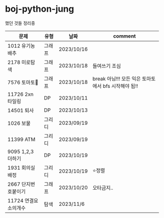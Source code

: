 # boj-python-jung
했던 것들 정리중

| 문제 | 유형 | 날짜 | comment |
| --- | --- | --- | --- |
| 1012 유기농배추 | 그래프  | 2023/10/16 | 
| 2178 미로탐색 | 그래프  | 2023/10/18 | 들여쓰기 조심 |
| 7576 토마토🍅 | 그래프 | 2023/10/18 | break 아님!!! 모든 익은 토마토에서 bfs 시작해야 됨!!|
| 11726 2xn 타일링 | DP | 2023/10/11 | |
| 14501 퇴사 | DP | 2023/10/13 | |
| 1026 보물 | 그리디 | 2023/09/19 | |
| 11399 ATM | 그리디 | 2023/09/19 | |
| 9095 1,2,3 더하기 | DP | 2023/10/19 | |
| 1931 회의실배정 | 그리디 | 2023/10/19 | ⭐️정렬 |
| 2667 단지번호붙이기 | 그래프 | 2023/10/20 | 오타금지.. |
| 11724 연결요소의개수 | 탐색 | 2023/11/6 | |